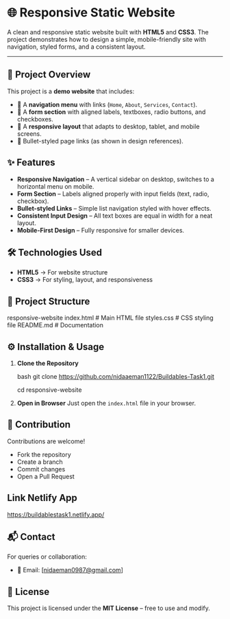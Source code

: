 # 🌐 Responsive Static Website

A clean and responsive static website built with **HTML5** and **CSS3**.
The project demonstrates how to design a simple, mobile-friendly site with navigation, styled forms, and a consistent layout.

---

## 🚀 Project Overview

This project is a **demo website** that includes:

* 📑 A **navigation menu** with links (`Home`, `About`, `Services`, `Contact`).
* 📝 A **form section** with aligned labels, textboxes, radio buttons, and checkboxes.
* 🎨 A **responsive layout** that adapts to desktop, tablet, and mobile screens.
* 📌 Bullet-styled page links (as shown in design references).


## ✨ Features

* **Responsive Navigation** – A vertical sidebar on desktop, switches to a horizontal menu on mobile.
* **Form Section** – Labels aligned properly with input fields (text, radio, checkbox).
* **Bullet-styled Links** – Simple list navigation styled with hover effects.
* **Consistent Input Design** – All text boxes are equal in width for a neat layout.
* **Mobile-First Design** – Fully responsive for smaller devices.


## 🛠️ Technologies Used

* **HTML5** → For website structure
* **CSS3** → For styling, layout, and responsiveness


## 📂 Project Structure


responsive-website
index.html        # Main HTML file
styles.css        # CSS styling file
README.md         # Documentation

## ⚙️ Installation & Usage

1. **Clone the Repository**

   bash
   git clone https://github.com/nidaaeman1122/Buildables-Task1.git
   
   cd responsive-website


3. **Open in Browser**
   Just open the `index.html` file in your browser.


## 🤝 Contribution

Contributions are welcome!

* Fork the repository
* Create a branch 
* Commit changes
* Open a Pull Request
  
 ## Link Netlify App
 https://buildablestask1.netlify.app/

## 📬 Contact

For queries or collaboration:

* 📧 Email: [nidaeman0987@gmail.com]
## 📜 License

This project is licensed under the **MIT License** – free to use and modify.





